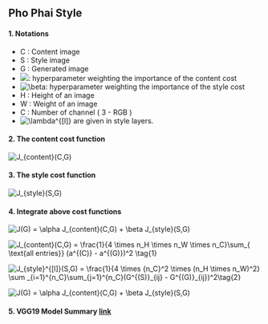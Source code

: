 ## Pho Phai Style

#### 1. Notations
  - C : Content image
  - S : Style image
  - G : Generated image
  - ![](https://latex.codecogs.com/gif.latex?\inline&space;\alpha): hyperparameter weighting the importance of the content cost
  - ![$\beta$](https://latex.codecogs.com/gif.latex?\inline&space;\beta): hyperparameter weighting the importance of the style cost
  - H : Height of an image
  - W : Weight of an image
  - C : Number of channel ( 3 - RGB )
  - ![$\lambda^{[l]}$](https://latex.codecogs.com/gif.latex?\inline&space;$\lambda^{[l]}$) are given in style layers.

#### 2. The content cost function

 ![$J_{content}(C,G)$](https://latex.codecogs.com/gif.latex?\inline&space;$J_{content}(C,G)$)

#### 3. The style cost function

![$J_{style}(S,G)$](https://latex.codecogs.com/gif.latex?\inline&space;$J_{style}(S,G)$)

#### 4. Integrate above cost functions

  ![$J(G) = \alpha J_{content}(C,G) + \beta J_{style}(S,G)$](https://latex.codecogs.com/gif.latex?\inline&space;$J(G)&space;=&space;\alpha&space;J_{content}(C,G)&space;&plus;&space;\beta&space;J_{style}(S,G))

![$$J_{content}(C,G) =  \frac{1}{4 \times n_H \times n_W \times n_C}\sum_{ \text{all entries}} (a^{(C)} - a^{(G)})^2 \tag{1}$$](https://latex.codecogs.com/gif.latex?J_{content}(C,G)&space;=&space;\frac{1}{4&space;\times&space;n_H&space;\times&space;n_W&space;\times&space;n_C}\sum_{&space;\text{all&space;entries}}&space;(a^{(C)}&space;-&space;a^{(G)})^2)

![$$J_{style}^{[l]}(S,G) = \frac{1}{4 \times {n_C}^2 \times (n_H \times n_W)^2} \sum _{i=1}^{n_C}\sum_{j=1}^{n_C}(G^{(S)}_{ij} - G^{(G)}_{ij})^2\tag{2}$$](https://latex.codecogs.com/gif.latex?J_{style}^{[l]}(S,G)&space;=&space;\frac{1}{4&space;\times&space;{n_C}^2&space;\times&space;(n_H&space;\times&space;n_W)^2}&space;\sum&space;_{i=1}^{n_C}\sum_{j=1}^{n_C}(G^{(S)}_{ij}&space;-&space;G^{(G)}_{ij})^2)


![$$J(G) = \alpha J_{content}(C,G) + \beta J_{style}(S,G)$$](https://latex.codecogs.com/gif.latex?J(G)&space;=&space;\alpha&space;J_{content}(C,G)&space;&plus;&space;\beta&space;J_{style}(S,G))


#### 5. VGG19 Model Summary [link](VGG19.md)
